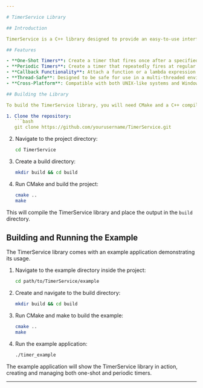 ```yaml
---

# TimerService Library

## Introduction

TimerService is a C++ library designed to provide an easy-to-use interface for scheduling and managing timers. It allows users to create one-shot or periodic timers and attach callbacks that are executed when the timers expire. The library is designed to be cross-platform, working on both UNIX-like systems and Windows.

## Features

- **One-Shot Timers**: Create a timer that fires once after a specified duration.
- **Periodic Timers**: Create a timer that repeatedly fires at regular intervals.
- **Callback Functionality**: Attach a function or a lambda expression to be executed when the timer expires.
- **Thread-Safe**: Designed to be safe for use in a multi-threaded environment.
- **Cross-Platform**: Compatible with both UNIX-like systems and Windows.

## Building the Library

To build the TimerService library, you will need CMake and a C++ compiler.

1. Clone the repository:
   ```bash
   git clone https://github.com/yourusername/TimerService.git
   ```
2. Navigate to the project directory:
   ```bash
   cd TimerService
   ```
3. Create a build directory:
   ```bash
   mkdir build && cd build
   ```
4. Run CMake and build the project:
   ```bash
   cmake ..
   make
   ```

This will compile the TimerService library and place the output in the `build` directory.

## Building and Running the Example

The TimerService library comes with an example application demonstrating its usage.

1. Navigate to the example directory inside the project:
   ```bash
   cd path/to/TimerService/example
   ```
2. Create and navigate to the build directory:
   ```bash
   mkdir build && cd build
   ```
3. Run CMake and make to build the example:
   ```bash
   cmake ..
   make
   ```
4. Run the example application:
   ```bash
   ./timer_example
   ```

The example application will show the TimerService library in action, creating and managing both one-shot and periodic timers.

---
```

